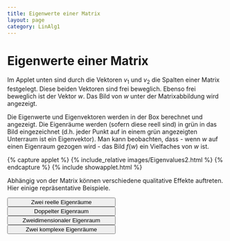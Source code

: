 ```yaml
---
title: Eigenwerte einer Matrix
layout: page
category: LinAlg1
---
```

# Eigenwerte einer Matrix

Im Applet unten sind durch die Vektoren $v_1$ und $v_2$ die Spalten einer Matrix festgelegt. Diese beiden Vektoren sind frei beweglich. Ebenso frei beweglich ist der Vektor $w$. Das Bild von $w$ unter der Matrixabbildung wird angezeigt.

Die Eigenwerte und Eigenvektoren werden in der Box berechnet und angezeigt. Die Eigenräume werden (sofern diese reell sind) in grün in das Bild eingezeichnet (d.h. jeder Punkt auf in einem grün angezeigten Unterraum ist ein Eigenvektor). Man kann beobachten, dass - wenn $w$ auf einen Eigenraum gezogen wird - das Bild $f(w)$ ein Vielfaches von $w$ ist.

{% capture applet %} {% include_relative images/Eigenvalues2.html %} {% endcapture %}
{% include showapplet.html %}

Abhängig von der Matrix können verschiedene qualitative Effekte auftreten. Hier einige repräsentative Beispiele.

<input type="button" value="Zwei reelle Eigenräume" style="width: 250px; " onclick="doScript(statement[0])" /><br />
<input type="button" value="Doppelter Eigenraum" style="width: 250px; " onclick="doScript(statement[1])" /><br />
<input type="button" value="Zweidimensionaler Eigenraum" style="width: 250px; " onclick="doScript(statement[2])" /><br />
<input type="button" value="Zwei komplexe Eigenräume" style="width: 250px; " onclick="doScript(statement[3])" />

<script language="JavaScript" type="text/javascript">
		function doScript(c)
		{
			cdy.evokeCS(c);
		};
               cc='"';
</script>
<script type="text/javascript">
var statement=new Array()
statement[0]='(a=D.xy;b=E.xy;repeat(30, l=#/30;m=1-l; D.xy=m*a+l*(2,1); E.xy=m*b+l*(1,2); repaint()  );)'
statement[1]='(a=D.xy;b=E.xy;repeat(30, l=#/30;m=1-l; D.xy=m*a+l*(2,0); E.xy=m*b+l*(1,2); repaint()  );)'
statement[2]='(a=D.xy;b=E.xy;repeat(30, l=#/30;m=1-l; D.xy=m*a+l*(2,0); E.xy=m*b+l*(0,2); repaint()  );)'
statement[3]='(a=D.xy;b=E.xy;repeat(30, l=#/30;m=1-l; D.xy=m*a+l*(1,1); E.xy=m*b+l*(-1,1); repaint()  );)'
</script>

